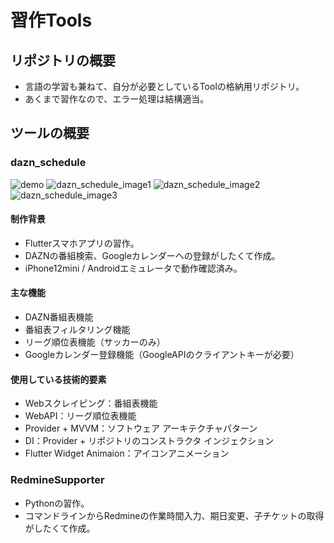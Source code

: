 # 習作Tools

## リポジトリの概要

* 言語の学習も兼ねて、自分が必要としているToolの格納用リポジトリ。
* あくまで習作なので、エラー処理は結構適当。

## ツールの概要

### dazn_schedule

![demo](https://user-images.githubusercontent.com/77208334/105568766-41bbf980-5d7f-11eb-8c7b-15c9b17b36ab.gif)
![dazn_schedule_image1](https://user-images.githubusercontent.com/77208334/104845933-49147a80-591b-11eb-9ed2-73c034a2c319.png)
![dazn_schedule_image2](https://user-images.githubusercontent.com/77208334/104845935-4a45a780-591b-11eb-9865-d0a15530a14e.png)
![dazn_schedule_image3](https://user-images.githubusercontent.com/77208334/104845937-4ade3e00-591b-11eb-98df-50068d98e7e9.png)

#### 制作背景
* Flutterスマホアプリの習作。
* DAZNの番組検索、Googleカレンダーへの登録がしたくて作成。
* iPhone12mini / Androidエミュレータで動作確認済み。

#### 主な機能
* DAZN番組表機能
* 番組表フィルタリング機能
* リーグ順位表機能（サッカーのみ）
* Googleカレンダー登録機能（GoogleAPIのクライアントキーが必要）

#### 使用している技術的要素
* Webスクレイピング：番組表機能
* WebAPI：リーグ順位表機能
* Provider + MVVM：ソフトウェア アーキテクチャパターン
* DI：Provider + リポジトリのコンストラクタ インジェクション
* Flutter Widget Animaion：アイコンアニメーション

### RedmineSupporter

* Pythonの習作。
* コマンドラインからRedmineの作業時間入力、期日変更、子チケットの取得がしたくて作成。

